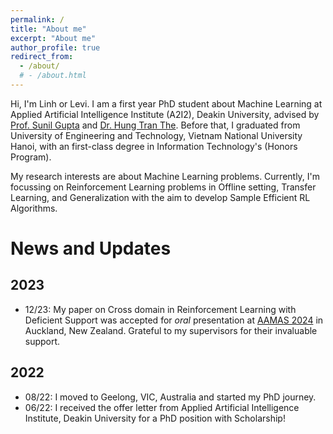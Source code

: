 ```yaml
---
permalink: /
title: "About me"
excerpt: "About me"
author_profile: true
redirect_from: 
  - /about/
  # - /about.html
---
```


Hi, I'm Linh or Levi. I am a first year PhD student about Machine Learning at Applied Artificial Intelligence Institute (A2I2), Deakin University, advised by [Prof. Sunil Gupta](https://personal-sites.deakin.edu.au/~sunilg/) and [Dr. Hung Tran The](https://scholar.google.com.au/citations?user=um-FS-gAAAAJ&hl=en). Before that, I graduated from University of Engineering and Technology, Vietnam National University Hanoi, with an first-class degree in Information Technology's (Honors Program). 

My research interests are about Machine Learning problems. Currently, I'm focussing on Reinforcement Learning problems in Offline setting, Transfer Learning, and Generalization with the aim to develop Sample Efficient RL Algorithms.

News and Updates
======


2023
------
- 12/23: My paper on Cross domain in Reinforcement Learning with Deficient Support was accepted for *oral* presentation at [AAMAS 2024](https://www.aamas2024-conference.auckland.ac.nz/) in Auckland, New Zealand. Grateful to my supervisors for their invaluable support.

2022
------
- 08/22: I moved to Geelong, VIC, Australia and started my PhD journey.
- 06/22: I received the offer letter from Applied Artificial Intelligence Institute, Deakin University for a PhD position with Scholarship!